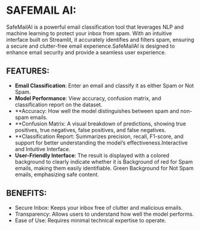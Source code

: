# SAFEMAIL AI:

SafeMailAI is a powerful email classification tool that leverages NLP and machine learning to protect your inbox from spam. With an intuitive interface built on Streamlit, it accurately identifies and filters spam, ensuring a secure and clutter-free email experience.SafeMailAI is designed to enhance email security and provide a seamless user experience.

## FEATURES:

- **Email Classification**: Enter an email and classify it as either Spam or Not Spam.
- **Model Performance**: View accuracy, confusion matrix, and classification report on the dataset.
- **Accuracy: How well the model distinguishes between spam and non-spam emails.
- **Confusion Matrix: A visual breakdown of predictions, showing true positives, true negatives, false positives, and false negatives.
- **Classification Report: Summarizes precision, recall, F1-score, and support for better understanding the model’s effectiveness.Interactive and Intuitive Interface.
- **User-Friendly Interface**: The result is displayed with a colored background to clearly indicate whether it is Background of red for Spam emails, making them easily identifiable.
 Green Background for Not Spam emails, emphasizing safe content.

 ## BENEFITS:
-  Secure Inbox: Keeps your inbox free of clutter and malicious emails.
-  Transparency: Allows users to understand how well the model performs.
-  Ease of Use: Requires minimal technical expertise to operate.



